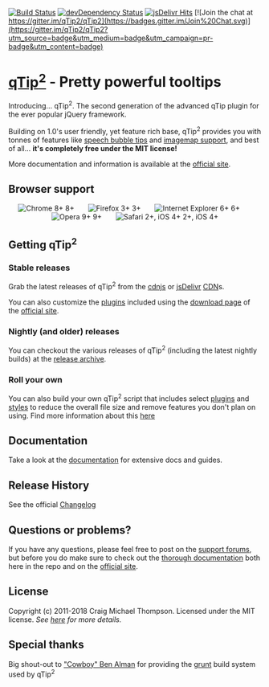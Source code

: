 [![Build Status](https://travis-ci.org/qTip2/qTip2.svg)](https://travis-ci.org/qTip2/qTip2)
[![devDependency Status](https://david-dm.org/qTip2/qTip2/dev-status.svg?theme=shields.io)](https://david-dm.org/qTip2/qTip2#info=devDependencies)
[![jsDelivr Hits](https://data.jsdelivr.com/v1/package/npm/qtip2/badge?style=rounded)](https://www.jsdelivr.com/package/npm/qtip2)
[![Join the chat at https://gitter.im/qTip2/qTip2](https://badges.gitter.im/Join%20Chat.svg)](https://gitter.im/qTip2/qTip2?utm_source=badge&utm_medium=badge&utm_campaign=pr-badge&utm_content=badge)

[qTip<sup>2</sup>][site] - Pretty powerful tooltips
================================

Introducing&hellip; qTip<sup>2</sup>. The second generation of the advanced qTip plugin for the ever popular jQuery framework.

Building on 1.0's user friendly, yet feature rich base, qTip<sup>2</sup> provides you with tonnes of features like
[speech bubble tips][tips] and [imagemap support][imgmap], and best of all... **it's completely free under the MIT license!**

More documentation and information is available at the [official site][site].

## Browser support
<div style="text-transform: sub; text-align: center;">
  <img src="http://media1.juggledesign.com/qtip2/images/browsers/64-chrome.png?v=2" title="Chrome 8+" /> 8+ &nbsp;&nbsp;&nbsp;&nbsp;&nbsp;
  <img src="http://media1.juggledesign.com/qtip2/images/browsers/64-firefox.png?v=2" title="Firefox 3+" /> 3+ &nbsp;&nbsp;&nbsp;&nbsp;&nbsp;
  <img src="http://media1.juggledesign.com/qtip2/images/browsers/64-ie.png?v=2" title="Internet Explorer 6+" /> 6+ &nbsp;&nbsp;&nbsp;&nbsp;&nbsp;
  <img src="http://media1.juggledesign.com/qtip2/images/browsers/64-opera.png?v=2" title="Opera 9+" /> 9+ &nbsp;&nbsp;&nbsp;&nbsp;&nbsp;
  <img src="http://media1.juggledesign.com/qtip2/images/browsers/64-safari.png?v=2" title="Safari 2+, iOS 4+" /> 2+, iOS 4+
</div>

## Getting qTip<sup>2</sup>

### Stable releases
Grab the latest releases of qTip<sup>2</sup> from the [cdnjs][cdnjs] or [jsDelivr][jsdelivr] [CDN][wikipedia-cdn]s.

You can also customize the [plugins][plugins] included using the [download page][download] of the [official site][site].

### Nightly (and older) releases
You can checkout the various releases of qTip<sup>2</sup> (including the latest nightly builds) at the [release archive][archive].

### Roll your own
You can also build your own qTip<sup>2</sup> script that includes select [plugins][plugins] and [styles][style] to reduce the overall file size and remove features
you don't plan on using. Find more information about this [here][build]

## Documentation
Take a look at the [documentation][docs] for extensive docs and guides.

## Release History
See the official [Changelog][changelog]

## Questions or problems?
If you have any questions, please feel free to post on the [support forums][forums], but before you do make sure to
check out the [thorough documentation][docs] both here in the repo and on the [official site][site].

## License
Copyright (c) 2011-2018 Craig Michael Thompson. Licensed under the MIT license. *See [here][license] for more details.*

## Special thanks
Big shout-out to ["Cowboy" Ben Alman][cowboy] for providing the [grunt][grunt] build system used by qTip<sup>2</sup>

[site]: http://qtip2.com/
[archive]: http://qtip2.com/v/
[docs]: http://qtip2.com/guides/
[download]: http://qtip2.com/download
[changelog]: http://qtip2.com/changelog
[build]: http://qtip2.com/guides#custom-build
[style]: http://qtip2.com/demos#styling
[plugins]: http://qtip2.com/plugins
[tips]: http://qtip2.com/plugins#tips
[imgmap]: http://qtip2.com/plugins#imagemap

[forums]: http://craigsworks.com/projects/forums/forum-qtip2
[license]: http://jquery.org/license

[cowboy]: http://github.com/cowboy
[grunt]: http://github.com/gruntjs/grunt

[wikipedia-cdn]: http://en.wikipedia.org/wiki/Content_delivery_network "Content Delivery Network"
[cdnjs]: http://cdnjs.com/libraries/qtip2/
[jsdelivr]: http://www.jsdelivr.com/#!qtip2
